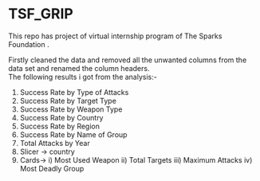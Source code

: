 # TSF_GRIP
This repo has project of virtual internship program of  The Sparks Foundation .

Firstly cleaned the data and removed all the unwanted columns from the data set and renamed the column headers.  
The following results i got from the analysis:-

1. Success Rate by Type of Attacks
2. Success Rate by Target Type
3. Success Rate by Weapon Type
4. Success Rate by Country
5. Success Rate by Region
6. Success Rate by Name of Group
7. Total Attacks by Year
8. Slicer -> country
9. Cards-> i) Most Used Weapon
		ii) Total Targets
		iii) Maximum Attacks
		iv) Most Deadly Group
